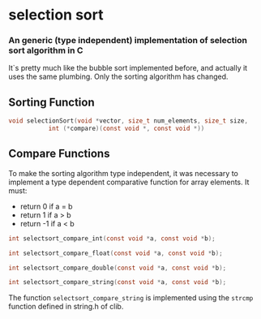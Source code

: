 # selection sort

### An generic (type independent) implementation of selection sort algorithm in C

It`s pretty much like the bubble sort implemented before, and actually it uses the same plumbing. Only the sorting algorithm has changed.

## Sorting Function

```c
void selectionSort(void *vector, size_t num_elements, size_t size,
           int (*compare)(const void *, const void *))
```

## Compare Functions

To make the sorting algorithm type independent, it was necessary to implement a type dependent comparative function for array elements.
It must:

- return 0 if a = b
- return 1 if a > b
- return -1 if a < b

```c
int selectsort_compare_int(const void *a, const void *b);

int selectsort_compare_float(const void *a, const void *b);

int selectsort_compare_double(const void *a, const void *b);

int selectsort_compare_string(const void *a, const void *b);
```

The function `selectsort_compare_string` is implemented using the `strcmp` function defined in string.h of clib.
